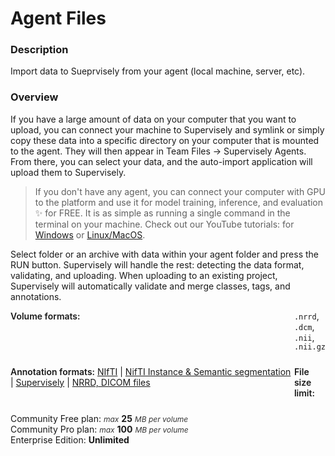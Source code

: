 # Agent Files

### Description

Import data to Sueprvisely from your agent (local machine, server, etc).

### Overview

If you have a large amount of data on your computer that you want to upload, you can connect your machine to Supervisely and symlink or simply copy these data into a specific directory on your computer that is mounted to the agent. They will then appear in Team Files -> Supervisely Agents.
From there, you can select your data, and the auto-import application will upload them to Supervisely.

> If you don't have any agent, you can connect your computer with GPU to the platform and use it for model training, inference, and evaluation ✨ for FREE. It is as simple as running a single command in the terminal on your machine. Check out our YouTube tutorials: for <a href="https://www.youtube.com/watch?v=WR9qrPTn2X8" target="_blank">Windows</a> or <a href="https://www.youtube.com/watch?v=aO7Zc4kTrVg" target="_blank">Linux/MacOS</a>.

Select folder or an archive with data within your agent folder and press the RUN button. Supervisely will handle the rest: detecting the data format, validating, and uploading.
When uploading to an existing project, Supervisely will automatically validate and merge classes, tags, and annotations.

<div style="display: grid; grid-template-columns: auto 1fr; grid-column-gap: 5px; grid-row-gap: 10px; grid-auto-rows: auto;">
  <b style="font-weight: 600; flex: none;" class="mr5">Volume formats:</b>
  <span><code>.nrrd</code>, <code>.dcm</code>, <code>.nii</code>, <code>.nii.gz</code></span>

<b style="font-weight: 600; flex: none;" class="mr5">Annotation formats:</b>
<span>
<a href="https://docs.supervisely.com/import-and-export/import/supported-annotation-formats/volumes/nifti" data-modal-href="https://raw.githubusercontent.com/supervisely-ecosystem/import-wizard-docs/master/converter_docs/volumes/nifti.md" data-key="sly-open-modal" data-modal-event="open-md-modal" >NIfTI</a><span> | </span>
<a href="https://docs.supervisely.com/import-and-export/import/supported-annotation-formats/volumes/nifti" data-modal-href="https://raw.githubusercontent.com/supervisely-ecosystem/import-wizard-docs/master/converter_docs/volumes/nifti.md" data-key="sly-open-modal" data-modal-event="open-md-modal" >NifTI Instance & Semantic segmentation</a><span> | </span>
<a href="https://docs.supervisely.com/import-and-export/import/supported-annotation-formats/volumes/supervisely" data-modal-href="https://raw.githubusercontent.com/supervisely-ecosystem/import-wizard-docs/master/converter_docs/volumes/supervisely.md" data-key="sly-open-modal" data-modal-event="open-md-modal" >Supervisely</a><span> | </span>
<a href="https://docs.supervisely.com/import-and-export/import/supported-annotation-formats/volumes/volumes" data-modal-href="https://raw.githubusercontent.com/supervisely-ecosystem/import-wizard-docs/master/converter_docs/volumes/volumes.md" data-key="sly-open-modal" data-modal-event="open-md-modal" >NRRD, DICOM files</a>
</span>

<b style="font-weight: 600; flex: none;" class="mr5">File size limit:</b>

<div>
    <div>Community Free plan: <i style="color:rgb(53, 53, 53); font-size: 12px">max</i> <b>25</b> <i style="color:rgb(53, 53, 53); font-size: 12px">MB per volume</i></div>
    <div>Community Pro plan: <i style="color:rgb(53, 53, 53); font-size: 12px">max</i> <b>100</b> <i style="color:rgb(53, 53, 53); font-size: 12px">MB per volume</i></div>
    <div>Enterprise Edition: <b>Unlimited</b></div>
</div>
</div>
